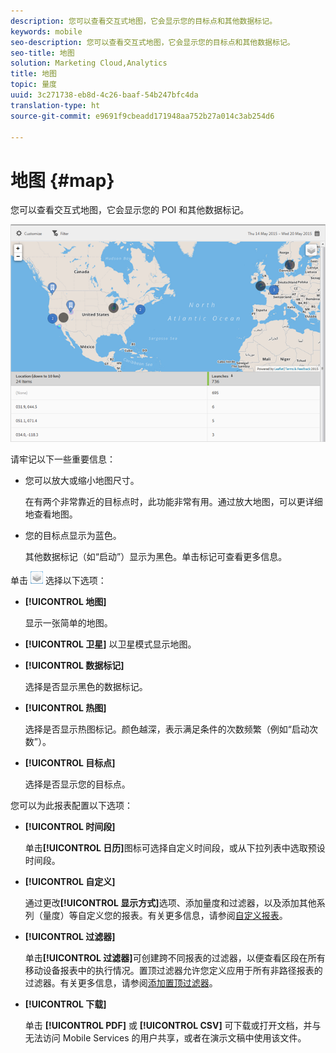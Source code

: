 ```yaml
---
description: 您可以查看交互式地图，它会显示您的目标点和其他数据标记。
keywords: mobile
seo-description: 您可以查看交互式地图，它会显示您的目标点和其他数据标记。
seo-title: 地图
solution: Marketing Cloud,Analytics
title: 地图
topic: 量度
uuid: 3c271738-eb8d-4c26-baaf-54b247bfc4da
translation-type: ht
source-git-commit: e9691f9cbeadd171948aa752b27a014c3ab254d6

---
```



# 地图 {#map}

您可以查看交互式地图，它会显示您的 POI 和其他数据标记。

![](assets/map.png)

请牢记以下一些重要信息：

* 您可以放大或缩小地图尺寸。

   在有两个非常靠近的目标点时，此功能非常有用。通过放大地图，可以更详细地查看地图。
* 您的目标点显示为蓝色。

   其他数据标记（如“启动”）显示为黑色。单击标记可查看更多信息。

单击 ![层次](assets/map_layers.png) 选择以下选项：

* **[!UICONTROL 地图]**

   显示一张简单的地图。

* **[!UICONTROL 卫星]**
以卫星模式显示地图。

* **[!UICONTROL 数据标记]**

   选择是否显示黑色的数据标记。

* **[!UICONTROL 热图]**

   选择是否显示热图标记。颜色越深，表示满足条件的次数频繁（例如“启动次数”）。

* **[!UICONTROL 目标点]**

   选择是否显示您的目标点。

您可以为此报表配置以下选项：

* **[!UICONTROL 时间段]**

   单击&#x200B;**[!UICONTROL 日历]**&#x200B;图标可选择自定义时间段，或从下拉列表中选取预设时间段。

* **[!UICONTROL 自定义]**

   通过更改&#x200B;**[!UICONTROL 显示方式]**&#x200B;选项、添加量度和过滤器，以及添加其他系列（量度）等自定义您的报表。有关更多信息，请参阅[自定义报表](/help/using/usage/reports-customize/t-reports-customize.md)。

* **[!UICONTROL 过滤器]**

   单击&#x200B;**[!UICONTROL 过滤器]**&#x200B;可创建跨不同报表的过滤器，以便查看区段在所有移动设备报表中的执行情况。置顶过滤器允许您定义应用于所有非路径报表的过滤器。有关更多信息，请参阅[添加置顶过滤器](/help/using/usage/reports-customize/t-sticky-filter.md)。

* **[!UICONTROL 下载]**

   单击 **[!UICONTROL PDF]** 或 **[!UICONTROL CSV]** 可下载或打开文档，并与无法访问 Mobile Services 的用户共享，或者在演示文稿中使用该文件。
